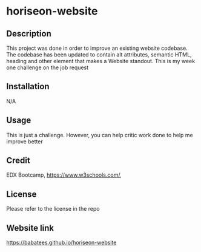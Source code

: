 # horiseon-website
## Description

This project was done in order to improve an existing website codebase. The codebase has been updated to contain alt attributes, semantic HTML, heading and other element that makes a Website standout. This is my week one challenge on the job request

## Installation

N/A

## Usage

This is just a challenge. However, you can help critic work done to help me improve better

## Credit

EDX Bootcamp, https://www.w3schools.com/,

## License

Please refer to the license in the repo

## Website link

 https://babatees.github.io/horiseon-website
